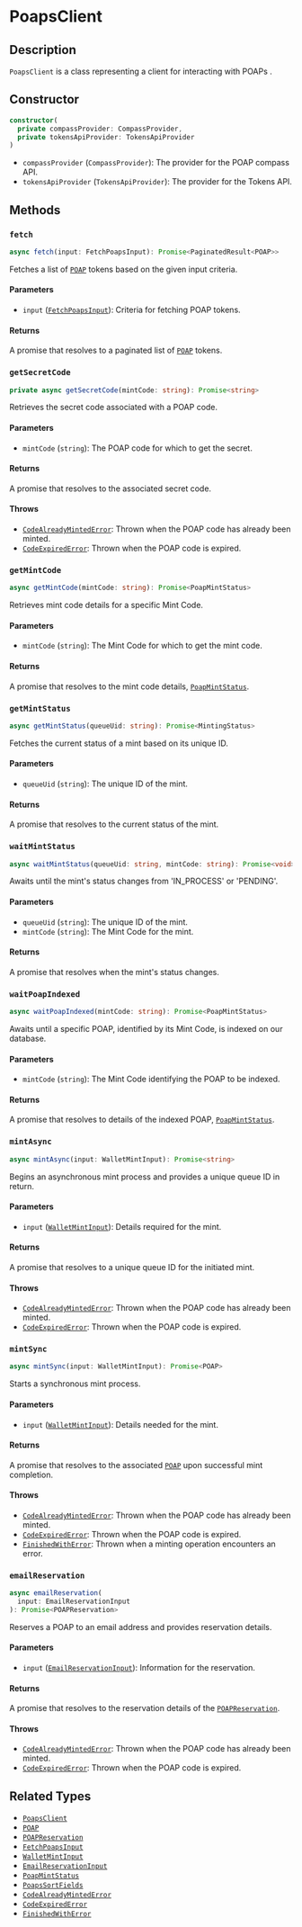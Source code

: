 # PoapsClient

## Description

`PoapsClient` is a class representing a client for interacting with POAPs .

## Constructor

```typescript
constructor(
  private compassProvider: CompassProvider,
  private tokensApiProvider: TokensApiProvider
)
```

- `compassProvider` (`CompassProvider`): The provider for the POAP compass API.
- `tokensApiProvider` (`TokensApiProvider`): The provider for the Tokens API.

## Methods

### `fetch`

```typescript
async fetch(input: FetchPoapsInput): Promise<PaginatedResult<POAP>>
```

Fetches a list of [`POAP`](https://github.com/poap-xyz/poap.js/tree/main/packages/poaps/docs/POAP.md) tokens based on the given input criteria.

#### Parameters

- `input` ([`FetchPoapsInput`](https://github.com/poap-xyz/poap.js/tree/main/packages/poaps/docs/inputs.md/FetchPoapsInput)): Criteria for fetching POAP tokens.

#### Returns

A promise that resolves to a paginated list of [`POAP`](https://github.com/poap-xyz/poap.js/tree/main/packages/poaps/docs/POAP.md) tokens.

### `getSecretCode`

```typescript
private async getSecretCode(mintCode: string): Promise<string>
```

Retrieves the secret code associated with a POAP code.

#### Parameters

- `mintCode` (`string`): The POAP code for which to get the secret.

#### Returns

A promise that resolves to the associated secret code.

#### Throws

- [`CodeAlreadyMintedError`](https://github.com/poap-xyz/poap.js/tree/main/packages/poaps/docs/errors.md/CodeAlreadyMintedError): Thrown when the POAP code has already been minted.
- [`CodeExpiredError`](https://github.com/poap-xyz/poap.js/tree/main/packages/poaps/docs/errors.md/CodeExpiredError): Thrown when the POAP code is expired.

### `getMintCode`

```typescript
async getMintCode(mintCode: string): Promise<PoapMintStatus>
```

Retrieves mint code details for a specific Mint Code.

#### Parameters

- `mintCode` (`string`): The Mint Code for which to get the mint code.

#### Returns

A promise that resolves to the mint code details, [`PoapMintStatus`](https://github.com/poap-xyz/poap.js/tree/main/packages/poaps/docs/responses.md/PoapMintStatus).

### `getMintStatus`

```typescript
async getMintStatus(queueUid: string): Promise<MintingStatus>
```

Fetches the current status of a mint based on its unique ID.

#### Parameters

- `queueUid` (`string`): The unique ID of the mint.

#### Returns

A promise that resolves to the current status of the mint.

### `waitMintStatus`

```typescript
async waitMintStatus(queueUid: string, mintCode: string): Promise<void>
```

Awaits until the mint's status changes from 'IN_PROCESS' or 'PENDING'.

#### Parameters

- `queueUid` (`string`): The unique ID of the mint.
- `mintCode` (`string`): The Mint Code for the mint.

#### Returns

A promise that resolves when the mint's status changes.

### `waitPoapIndexed`

```typescript
async waitPoapIndexed(mintCode: string): Promise<PoapMintStatus>
```

Awaits until a specific POAP, identified by its Mint Code, is indexed on our database.

#### Parameters

- `mintCode` (`string`): The Mint Code identifying the POAP to be indexed.

#### Returns

A promise that resolves to details of the indexed POAP, [`PoapMintStatus`](https://github.com/poap-xyz/poap.js/tree/main/packages/poaps/docs/responses.md/PoapMintStatus).

### `mintAsync`

```typescript
async mintAsync(input: WalletMintInput): Promise<string>
```

Begins an asynchronous mint process and provides a unique queue ID in return.

#### Parameters

- `input` ([`WalletMintInput`](https://github.com/poap-xyz/poap.js/tree/main/packages/poaps/docs/inputs.md/WalletMintInput)): Details required for the mint.

#### Returns

A promise that resolves to a unique queue ID for the initiated mint.

#### Throws

- [`CodeAlreadyMintedError`](https://github.com/poap-xyz/poap.js/tree/main/packages/poaps/docs/errors.md/CodeAlreadyMintedError): Thrown when the POAP code has already been minted.
- [`CodeExpiredError`](https://github.com/poap-xyz/poap.js/tree/main/packages/poaps/docs/errors.md/CodeExpiredError): Thrown when the POAP code is expired.

### `mintSync`

```typescript
async mintSync(input: WalletMintInput): Promise<POAP>
```

Starts a synchronous mint process.

#### Parameters

- `input` ([`WalletMintInput`](https://github.com/poap-xyz/poap.js/tree/main/packages/poaps/docs/inputs.md/WalletMintInput)): Details needed for the mint.

#### Returns

A promise that resolves to the associated [`POAP`](https://github.com/poap-xyz/poap.js/tree/main/packages/poaps/docs/POAP.md) upon successful mint completion.

#### Throws

- [`CodeAlreadyMintedError`](https://github.com/poap-xyz/poap.js/tree/main/packages/poaps/docs/errors.md/CodeAlreadyMintedError): Thrown when the POAP code has already been minted.
- [`CodeExpiredError`](https://github.com/poap-xyz/poap.js/tree/main/packages/poaps/docs/errors.md/CodeExpiredError): Thrown when the POAP code is expired.
- [`FinishedWithError`](https://github.com/poap-xyz/poap.js/tree/main/packages/poaps/docs/errors.md/FinishedWithError): Thrown when a minting operation encounters an error.

### `emailReservation`

```typescript
async emailReservation(
  input: EmailReservationInput
): Promise<POAPReservation>
```

Reserves a POAP to an email address and provides reservation details.

#### Parameters

- `input` ([`EmailReservationInput`](https://github.com/poap-xyz/poap.js/tree/main/packages/poaps/docs/inputs.md/EmailReservationInput)): Information for the reservation.

#### Returns

A promise that resolves to the reservation details of the [`POAPReservation`](https://github.com/poap-xyz/poap.js/tree/main/packages/poaps/docs/POAPReservation.md).

#### Throws

- [`CodeAlreadyMintedError`](https://github.com/poap-xyz/poap.js/tree/main/packages/poaps/docs/errors.md/CodeAlreadyMintedError): Thrown when the POAP code has already been minted.
- [`CodeExpiredError`](https://github.com/poap-xyz/poap.js/tree/main/packages/poaps/docs/errors.md/CodeExpiredError): Thrown when the POAP code is expired.

## Related Types

- [`PoapsClient`](https://github.com/poap-xyz/poap.js/tree/main/packages/poaps/docs/PoapsClient.md)
- [`POAP`](https://github.com/poap-xyz/poap.js/tree/main/packages/poaps/docs/POAP.md)
- [`POAPReservation`](https://github.com/poap-xyz/poap.js/tree/main/packages/poaps/docs/POAPReservation.md)
- [`FetchPoapsInput`](https://github.com/poap-xyz/poap.js/tree/main/packages/poaps/docs/inputs.md/FetchPoapsInput)
- [`WalletMintInput`](https://github.com/poap-xyz/poap.js/tree/main/packages/poaps/docs/inputs.md/WalletMintInput)
- [`EmailReservationInput`](https://github.com/poap-xyz/poap.js/tree/main/packages/poaps/docs/inputs.md/EmailReservationInput)
- [`PoapMintStatus`](https://github.com/poap-xyz/poap.js/tree/main/packages/poaps/docs/responses.md/PoapMintStatus)
- [`PoapsSortFields`](https://github.com/poap-xyz/poap.js/tree/main/packages/poaps/docs/inputs.md/PoapsSortFields)
- [`CodeAlreadyMintedError`](https://github.com/poap-xyz/poap.js/tree/main/packages/poaps/docs/errors.md/CodeAlreadyMintedError)
- [`CodeExpiredError`](https://github.com/poap-xyz/poap.js/tree/main/packages/poaps/docs/errors.md/CodeExpiredError)
- [`FinishedWithError`](https://github.com/poap-xyz/poap.js/tree/main/packages/poaps/docs/errors.md/FinishedWithError)

